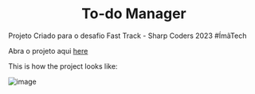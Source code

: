 <h1 align="center"> To-do Manager</h1>

Projeto Criado para o desafio Fast Track - Sharp Coders 2023  #ÍmãTech

Abra o projeto aqui [here](https://lenysjunior.github.io/desafio-FastTrack/login.html)

This is how the project looks like:

![image](https://github.com/lenysjunior/desafio-FastTrack/img/tela.png)
